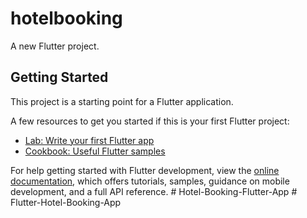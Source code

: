 # hotelbooking

A new Flutter project.

## Getting Started

This project is a starting point for a Flutter application.

A few resources to get you started if this is your first Flutter project:

- [Lab: Write your first Flutter app](https://docs.flutter.dev/get-started/codelab)
- [Cookbook: Useful Flutter samples](https://docs.flutter.dev/cookbook)

For help getting started with Flutter development, view the
[online documentation](https://docs.flutter.dev/), which offers tutorials,
samples, guidance on mobile development, and a full API reference.
#   H o t e l - B o o k i n g - F l u t t e r - A p p  
 #   F l u t t e r - H o t e l - B o o k i n g - A p p  
 